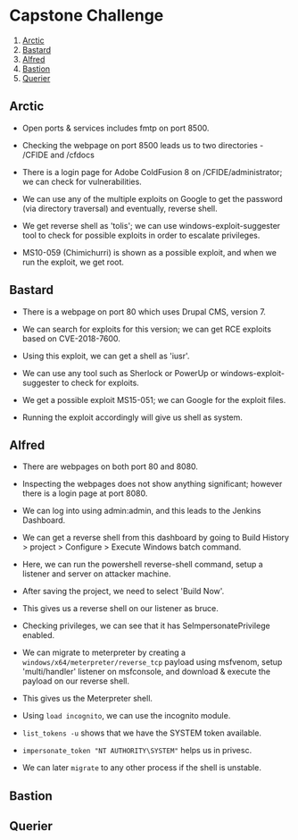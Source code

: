 # Capstone Challenge

1. [Arctic](#arctic)
2. [Bastard](#bastard)
3. [Alfred](#alfred)
4. [Bastion](#bastion)
5. [Querier](#querier)

## Arctic

* Open ports & services includes fmtp on port 8500.

* Checking the webpage on port 8500 leads us to two directories - /CFIDE and /cfdocs

* There is a login page for Adobe ColdFusion 8 on /CFIDE/administrator; we can check for vulnerabilities.

* We can use any of the multiple exploits on Google to get the password (via directory traversal) and eventually, reverse shell.

* We get reverse shell as 'tolis'; we can use windows-exploit-suggester tool to check for possible exploits in order to escalate privileges.

* MS10-059 (Chimichurri) is shown as a possible exploit, and when we run the exploit, we get root.

## Bastard

* There is a webpage on port 80 which uses Drupal CMS, version 7.

* We can search for exploits for this version; we can get RCE exploits based on CVE-2018-7600.

* Using this exploit, we can get a shell as 'iusr'.

* We can use any tool such as Sherlock or PowerUp or windows-exploit-suggester to check for exploits.

* We get a possible exploit MS15-051; we can Google for the exploit files.

* Running the exploit accordingly will give us shell as system.

## Alfred

* There are webpages on both port 80 and 8080.

* Inspecting the webpages does not show anything significant; however there is a login page at port 8080.

* We can log into using admin:admin, and this leads to the Jenkins Dashboard.

* We can get a reverse shell from this dashboard by going to Build History > project > Configure > Execute Windows batch command.

* Here, we can run the powershell reverse-shell command, setup a listener and server on attacker machine.

* After saving the project, we need to select 'Build Now'.

* This gives us a reverse shell on our listener as bruce.

* Checking privileges, we can see that it has SeImpersonatePrivilege enabled.

* We can migrate to meterpreter by creating a ```windows/x64/meterpreter/reverse_tcp``` payload using msfvenom, setup 'multi/handler' listener on msfconsole, and download & execute the payload on our reverse shell.

* This gives us the Meterpreter shell.

* Using ```load incognito```, we can use the incognito module.

* ```list_tokens -u``` shows that we have the SYSTEM token available.

* ```impersonate_token "NT AUTHORITY\SYSTEM"``` helps us in privesc.

* We can later ```migrate``` to any other process if the shell is unstable.

## Bastion

## Querier
